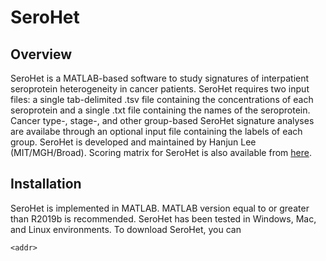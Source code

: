 # SeroHet
## Overview
SeroHet is a MATLAB-based software to study signatures of interpatient seroprotein heterogeneity in cancer patients. SeroHet requires two input files: a single tab-delimited .tsv file containing the concentrations of each seroprotein and a single .txt file containing the names of the seroprotein. Cancer type-, stage-, and other group-based SeroHet signature analyses are availabe through an optional input file containing the labels of each group. SeroHet is developed and maintained by Hanjun Lee (MIT/MGH/Broad). Scoring matrix for SeroHet is also available from [here](https://hanjun.group/softwares/). 
## Installation
SeroHet is implemented in MATLAB. MATLAB version equal to or greater than R2019b is recommended. SeroHet has been tested in Windows, Mac, and Linux environments.
To download SeroHet, you can

`<addr>`

